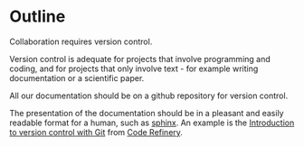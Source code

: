 # Outline

Collaboration requires version control.

Version control is adequate for projects that involve programming and coding, and for projects that only involve text - for example writing documentation or a scientific paper.

All our documentation should be on a github repository for version control.

The presentation of the documentation should be in a pleasant and easily readable format for a human, such as [sphinx](https://www.sphinx-doc.org/en/master/). An example is the [Introduction to version control with Git](https://coderefinery.github.io/git-intro/) from [Code Refinery](https://coderefinery.org).


